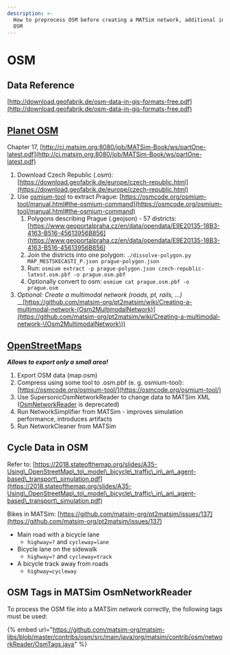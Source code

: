 ```yaml
---
description: >-
  How to preprocess OSM before creating a MATSim network, additional info about
  OSM
---
```


# OSM

## Data Reference

[http://download.geofabrik.de/osm-data-in-gis-formats-free.pdf](http://download.geofabrik.de/osm-data-in-gis-formats-free.pdf)

## [Planet OSM](https://planet.openstreetmap.org)

Chapter 17, [http://ci.matsim.org:8080/job/MATSim-Book/ws/partOne-latest.pdf](http://ci.matsim.org:8080/job/MATSim-Book/ws/partOne-latest.pdf)

1. Download Czech Republic (.osm): [https://download.geofabrik.de/europe/czech-republic.html](https://download.geofabrik.de/europe/czech-republic.html)
2. Use [osmium-tool](https://osmcode.org/osmium-tool/) to extract Prague: [https://osmcode.org/osmium-tool/manual.html#the-osmium-command](https://osmcode.org/osmium-tool/manual.html#the-osmium-command)
   1. Polygons describing Prague (.geojson) - 57 districts: [https://www.geoportalpraha.cz/en/data/opendata/E9E20135-18B3-4163-B516-45613956B856](https://www.geoportalpraha.cz/en/data/opendata/E9E20135-18B3-4163-B516-45613956B856)
   2. Join the districts into one polygon: `./dissolve-polygon.py MAP_MESTSKECASTI_P.json prague-polygon.json`
   3. Run: `osmium extract -p prague-polygon.json czech-republic-latest.osm.pbf -o prague.osm.pbf`
   4. Optionally convert to osm: `osmium cat prague.osm.pbf -o prague.osm`
3. _Optional: Create a multimodal network (roads, pt, rails, ...)_\
   \_\_[https://github.com/matsim-org/pt2matsim/wiki/Creating-a-multimodal-network-(Osm2MultimodalNetwork)](https://github.com/matsim-org/pt2matsim/wiki/Creating-a-multimodal-network-\(Osm2MultimodalNetwork\))

## [OpenStreetMaps](https://www.openstreetmap.org)

_**Allows to export only a small area!**_

1. Export OSM data (map.osm)
2. Compress using some tool to .osm.pbf (e. g. osmium-tool): [https://osmcode.org/osmium-tool/](https://osmcode.org/osmium-tool/)
3. Use SupersonicOsmNetworkReader to change data to MATSim XML ([OsmNetworkReader](https://www.matsim.org/apidocs/core/12.0/org/matsim/core/utils/io/OsmNetworkReader.html) is deprecated)
4. Run NetworkSimplifier from MATSim - improves simulation performance, introduces artifacts
5. Run NetworkCleaner from MATSim

## Cycle Data in OSM

Refer to: [https://2018.stateofthemap.org/slides/A35-Using\_OpenStreetMap\_to\_model\_bicycle\_traffic\_in\_an\_agent-based\_transport\_simulation.pdf](https://2018.stateofthemap.org/slides/A35-Using\_OpenStreetMap\_to\_model\_bicycle\_traffic\_in\_an\_agent-based\_transport\_simulation.pdf)

Bikes in MATSim: [https://github.com/matsim-org/pt2matsim/issues/137](https://github.com/matsim-org/pt2matsim/issues/137)

* Main road with a bicycle lane
  * `highway=?` and `cycleway=lane`
* Bicycle lane on the sidewalk
  * `highway=?` and `cycleway=track`
* A bicycle track away from roads
  * `highway=cycleway`

## OSM Tags in MATSim OsmNetworkReader

To process the OSM file into a MATSim network correctly, the following tags must be used:

{% embed url="https://github.com/matsim-org/matsim-libs/blob/master/contribs/osm/src/main/java/org/matsim/contrib/osm/networkReader/OsmTags.java" %}
